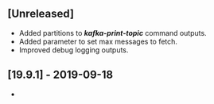 ## [Unreleased]
  - Added partitions to ***kafka-print-topic*** command outputs.
  - Added parameter to set max messages to fetch.
  - Improved debug logging outputs.


## [19.9.1] - 2019-09-18
-
